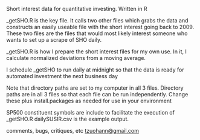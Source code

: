 Short interest data for quantitative investing.
Written in R

_getSHO.R is the key file.
It calls two other files which grabs the data and constructs an easily useable file with the short interest going back to 2009.
These two files are the files that would most likely interest someone who wants to set up a scrape of SHO daily.

_getSHO.R is how I prepare the short interest files for my own use.
In it, I calculate normalized deviations from a moving average.

I schedule _getSHO to run daily at midnight so that the data is ready for automated investment the next business day

Note that directory paths are set to my computer in all 3 files.
Directory paths are in all 3 files so that each file can be run independently.
Change these plus install.packages as needed for use in your environment

SP500 constituent symbols are include to facilitate the execution of _getSHO.R
dailySUSIR.csv is the example output.

comments, bugs, critiques, etc
tzuohann@gmail.com